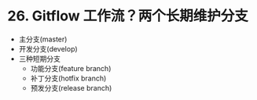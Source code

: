 # 26. Gitflow 工作流？两个长期维护分支
  - 主分支(master)
  - 开发分支(develop)
- 三种短期分支
  - 功能分支(feature branch)
  - 补丁分支(hotfix branch)
  - 预发分支(release branch)

